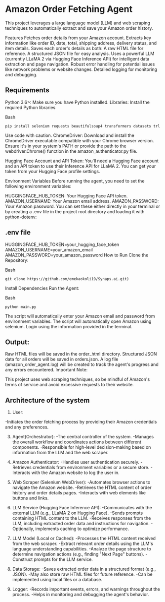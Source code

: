 # Amazon Order Fetching Agent
This project leverages a large language model (LLM) and web scraping techniques to automatically extract and save your Amazon order history.

Features
Fetches order details from your Amazon account.
Extracts key information like order ID, date, total, shipping address, delivery status, and item details.
Saves each order's details as both:
A raw HTML file for reference.
A structured JSON file for easy analysis.
Uses a powerful LLM (currently LLaMA 2 via Hugging Face Inference API) for intelligent data extraction and page navigation.
Robust error handling for potential issues like network problems or website changes.
Detailed logging for monitoring and debugging.

## Requirements
Python 3.6>: Make sure you have Python installed.
Libraries:  Install the required Python libraries

Bash
```
pip install selenium requests beautifulsoup4 transformers datasets trl
```
Use code with caution.
ChromeDriver: Download and install the ChromeDriver executable compatible with your Chrome browser version. Ensure it's in your system's PATH or provide the path to the webdriver.Chrome() function in the amazon_authenticator.py file.

Hugging Face Account and API Token: You'll need a Hugging Face account and an API token to use their Inference API for LLaMA 2. You can get your token from your Hugging Face profile settings.

Environment Variables
Before running the agent, you need to set the following environment variables:

HUGGINGFACE_HUB_TOKEN: Your Hugging Face API token.
AMAZON_USERNAME: Your Amazon email address.
AMAZON_PASSWORD: Your Amazon password.
You can set these either directly in your terminal or by creating a .env file in the project root directory and loading it with python-dotenv:

## .env file
HUGGINGFACE_HUB_TOKEN=your_hugging_face_token
AMAZON_USERNAME=your_amazon_email
AMAZON_PASSWORD=your_amazon_password
How to Run
Clone the Repository:

Bash
```
git clone https://github.com/emekaokoli19/Synaps.ai.git)
```
Install Dependencies
Run the Agent:

Bash
```
python main.py
```

The script will automatically enter your Amazon email and password from environment variables.
The script will automatically open Amazon using selenium. Login using the information provided in the terminal.

## Output:

Raw HTML files will be saved in the order_html directory.
Structured JSON data for all orders will be saved in orders.json.
A log file (amazon_order_agent.log) will be created to track the agent's progress and any errors encountered.
Important Note:

This project uses web scraping techniques, so be mindful of Amazon's terms of service and avoid excessive requests to their website.

## Architecture of the system

1. User:
   
  -Initiates the order fetching process by providing their Amazon credentials and any preferences.
   
3. Agent(Orchestrator):
  -The central controller of the system.
  -Manages the overall workflow and coordinates actions between different components.
  -Responsible for high-level decision-making based on information from the LLM and the web scraper.
   
4. Amazon Authenticator:
  -Handles user authentication securely.
  -Retrieves credentials from environment variables or a secure store.
  -Interacts with the Amazon website to log the user in.
   
5. Web Scraper (Selenium WebDriver):
  -Automates browser actions to navigate the Amazon website.
  -Retrieves the HTML content of order history and order details pages.
  -Interacts with web elements like buttons and links.
   
6. LLM Service (Hugging Face Inference API):
  -Communicates with the external LLM (e.g., LLaMA 2 on Hugging Face).
  -Sends prompts containing HTML content to the LLM.
  -Receives responses from the LLM, including extracted order data and instructions for navigation.
  -Optionally, implements caching to optimize performance.
  
7. LLM Model (Local or Cached):
  -Processes the HTML content received from the web scraper.
  -Extract relevant order details using the LLM's language understanding capabilities.
  -Analyze the page structure to determine navigation actions (e.g., finding "Next Page" buttons).
  -Construct prompts for the LLM service.
   
8. Data Storage:
  -Saves extracted order data in a structured format (e.g., JSON).
  -May also store raw HTML files for future reference.
  -Can be implemented using local files or a database.
  
9. Logger:
  -Records important events, errors, and warnings throughout the process.
  -Helps in monitoring and debugging the agent's behavior.
